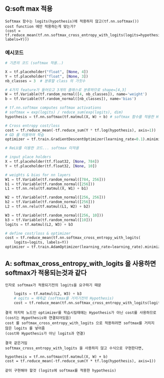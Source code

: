 ## Q:soft max 적용

    Softmax 함수는 logits(hypothesis)에 적용하지 않고(tf.nn.softmax())
    cost function 에만 적용하는게 맞는가?
    (cost = tf.reduce_mean(tf.nn.softmax_cross_entropy_with_logits(logits=hypothesis, labels=Y)))

### 예시코드

```py
# 기존의 코드 (softmax 적용..)

X = tf.placeholder("float", [None, 4])
Y = tf.placeholder("float", [None, 3])
nb_classes = 3  # 분류할 class 의 가짓수

# 4가지 feature가 들어오고 3개의 클래스로 분류하므로 shape=[4,3]
W = tf.Variable(tf.random_normal([4, nb_classes]), name='weight')
b = tf.Variable(tf.random_normal([nb_classes]), name='bias')

# tf.nn.softmax computes softmax activations
# softmax = exp(logits) / reduce_sum(exp(logits), dim)
hypothesis = tf.nn.softmax(tf.matmul(X, W) + b) # softmax 함수를 적용한 H

# Cross entropy cost/loss
cost = tf.reduce_mean(-tf.reduce_sum(Y * tf.log(hypothesis), axis=1))   # Cross entropy
# GD 를 이용하여 학습
optimizer = tf.train.GradientDescentOptimizer(learning_rate=0.1).minimize(cost)

```

```py
# ReLU를 이용한 코드... softmax 미적용

# input place holders
X = tf.placeholder(tf.float32, [None, 784])
Y = tf.placeholder(tf.float32, [None, 10])

# weights & bias for nn layers
W1 = tf.Variable(tf.random_normal([784, 256]))
b1 = tf.Variable(tf.random_normal([256]))
L1 = tf.nn.relu(tf.matmul(X, W1) + b1)

W2 = tf.Variable(tf.random_normal([256, 256]))
b2 = tf.Variable(tf.random_normal([256]))
L2 = tf.nn.relu(tf.matmul(L1, W2) + b2)

W3 = tf.Variable(tf.random_normal([256, 10]))
b3 = tf.Variable(tf.random_normal([10]))
logits = tf.matmul(L2, W3) + b3

# define cost/loss & optimizer
cost = tf.reduce_mean(tf.nn.softmax_cross_entropy_with_logits(
    logits=logits, labels=Y))
optimizer = tf.train.AdamOptimizer(learning_rate=learning_rate).minimize(cost)

```

## A: softmax_cross_entropy_with_logits 을 사용하면 softmax가 적용되는것과 같다
    
    인자로 softmax가 적용되기전의 logits을 요구하기 때문
```py
    logits = tf.matmul(L2, W3) + b3
    # ogits = 예측값 (softmax를 거치기전의 Hypothesis)
    cost = tf.reduce_mean(tf.nn.softmax_cross_entropy_with_logits(logits=logits, labels=Y))
```
    결국 마지막 노드인 optimizer를 학습시킬때에는 Hypothesis가 아닌 cost를 사용하므로
    (cost는 Hypothesis와 연결되어있음)
    cost 를 softmax_cross_entropy_with_logits 으로 적용하려면 softmax를 거치지 않은 logits 를 넣어줌
    (cost와 Hypothesis가 아닌 logits과 연결)

    결국 같은거임
    softmax_cross_entropy_with_logits 을 사용하지 않고 수식으로 구현한다면,

    hypothesis = tf.nn.softmax(tf.matmul(X, W) + b)
    cost = tf.reduce_mean(-tf.reduce_sum(Y * tf.log(hypothesis), axis=1))

    같이 구현해야 할것 (logits에 softmax를 적용한 hypothesis)